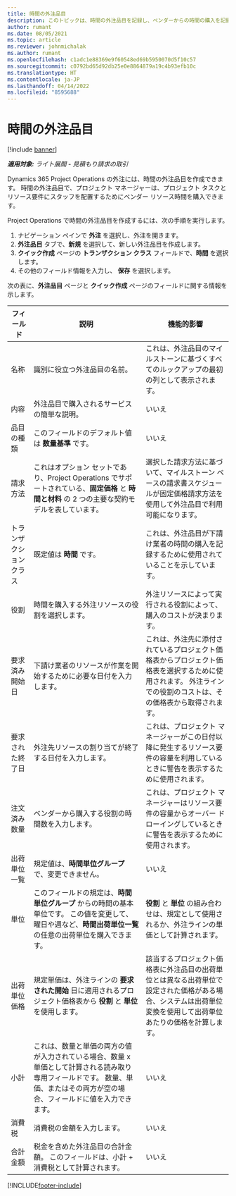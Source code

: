 ```yaml
---
title: 時間の外注品目
description: このトピックは、時間の外注品目を記録し、ベンダーからの時間の購入を記録する方法を説明しています。
author: rumant
ms.date: 08/05/2021
ms.topic: article
ms.reviewer: johnmichalak
ms.author: rumant
ms.openlocfilehash: c1adc1e88369e9f60548ed69b5950070d5f10c57
ms.sourcegitcommit: c0792bd65d92db25e0e8864879a19c4b93efb10c
ms.translationtype: HT
ms.contentlocale: ja-JP
ms.lasthandoff: 04/14/2022
ms.locfileid: "8595688"
---
```

# <a name="subcontract-lines-for-time"></a>時間の外注品目

[!include [banner](../../includes/dataverse-preview.md)]

_**適用対象:** ライト展開 - 見積もり請求の取引_

Dynamics 365 Project Operations の外注には、時間の外注品目を作成できます。 時間の外注品目で、プロジェクト マネージャーは、プロジェクト タスクとリソース要件にスタッフを配置するためにベンダー リソース時間を購入できます。

Project Operations で時間の外注品目を作成するには、次の手順を実行します。

1. ナビゲーション ペインで **外注** を選択し、外注を開きます。
2. **外注品目** タブで、**新規** を選択して、新しい外注品目を作成します。
3. **クイック作成** ページの **トランザクション クラス** フィールドで、**時間** を選択します。
4. その他のフィールド情報を入力し、 **保存** を選択します。

  次の表に、**外注品目** ページと **クイック作成** ページのフィールドに関する情報を示します。

| **フィールド** | **説明** | **機能的影響** |
| --- | --- | --- |
| 名称 | 識別に役立つ外注品目の名前。 | これは、外注品目のマイルストーンに基づくすべてのルックアップの最初の列として表示されます。 |
| 内容 | 外注品目で購入されるサービスの簡単な説明。 |いいえ​​ |
| 品目の種類 |   このフィールドのデフォルト値は **数量基準** です。| いいえ​​ |
| 請求方法 | これはオプション セットであり、Project Operations でサポートされている、**固定価格** と **時間と材料** の 2 つの主要な契約モデルを表しています。 | 選択した請求方法に基づいて、マイルストーン ベースの請求書スケジュールが固定価格請求方法を使用して外注品目で利用可能になります。 |
| トランザクション クラス | 既定値は **時間** です。 | これは、外注品目が下請け業者の時間の購入を記録するために使用されていることを示しています。 |
| 役割 | 時間を購入する外注リソースの役割を選択します。 | 外注リソースによって実行される役割によって、購入のコストが決まります。 |
| 要求済み開始日 | 下請け業者のリソースが作業を開始するために必要な日付を入力します。 | これは、外注先に添付されているプロジェクト価格表からプロジェクト価格表を選択するために使用されます。 外注ラインでの役割のコストは、その価格表から取得されます。 |
| 要求された終了日 | 外注先リソースの割り当てが終了する日付を入力します。 | これは、プロジェクト マネージャーがこの日付以降に発生するリソース要件の容量を利用しているときに警告を表示するために使用されます。 |
| 注文済み数量 | ベンダーから購入する役割の時間数を入力します。 | これは、プロジェクト マネージャーはリソース要件の容量からオーバー ドローイングしているときに警告を表示するために使用されます。 |
| 出荷単位一覧  | 規定値は、**時間単位グループ** で、変更できません。 | いいえ​​|
| 単位 | このフィールドの規定は、**時間単位グループ** からの時間の基本単位です。 この値を変更して、曜日や週など、**時間出荷単位一覧** の任意の出荷単位を購入できます。 | **役割** と **単位** の組み合わせは、規定として使用されるか、外注ラインの単価として計算されます。 |
| 出荷単位価格 | 規定単価は、外注ラインの **要求された開始** 日に適用されるプロジェクト価格表から **役割** と **単位** を使用します。 | 該当するプロジェクト価格表に外注品目の出荷単位とは異なる出荷単位で設定された価格がある場合、システムは出荷単位変換を使用して出荷単位あたりの価格を計算します。 |
| 小計 |    これは、数量と単価の両方の値が入力されている場合、数量 x 単価として計算される読み取り専用フィールドです。 数量、単価、またはその両方が空の場合、フィールドに値を入力できます。 | いいえ​​|
| 消費税 |   消費税の金額を入力します。 |いいえ​​ |
| 合計金額 | 税金を含めた外注品目の合計金額。 このフィールドは、小計 + 消費税として計算されます。|いいえ​​ |

[!INCLUDE[footer-include](../../includes/footer-banner.md)]
